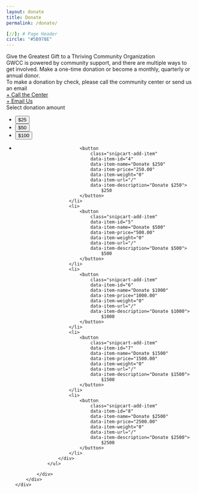 ```yaml
---
layout: donate
title: Donate
permalink: /donate/

[//]: # Page Header
circle: "#5B978E"
---
```


<div class="discover_grid">
    <div class="donate_meta">
        <div class="donate_intro_content">
            <div class="donate_title">
                Give the Greatest Gift to a Thriving Community Organization
            </div>
            <div class="donate_summary">
                GWCC is powered by community support, and there are multiple ways to get involved. Make a one-time donation or become a monthly, quarterly or annual donor.
            </div>
        </div>
        <div class="donate_mid_content">
            <div class="donate_header">
                To make a donation by check, please call the community center or send us an email
            </div>
            <div class="donate_contact">
                <div class="frow justify-between">
                    <a href="tel:6672125286" class="donate_cta"><div>
                        + Call the Center
                    </div></a>
                    <a href="mailto:admin@greenmountwestcc.org" class="donate_cta"><div>
                        + Email Us
                    </div></a>
                </div>
            </div>
        </div>
        <div class="donate_mid_content">
            <div class="donate_header">
                Select donation amount
            </div>
            <div class="donate_amount_wrapper">
                <ul class="donate_items_list" id="donate">
                    <div class="frow justify-between">
                        <li>
                            <button
                                class="snipcart-add-item"
                                data-item-id="1"
                                data-item-name="Donate $25"
                                data-item-price="25.00"
                                data-item-weight="0"
                                data-item-url="http://server1.svncrwns.com/donate"
                                data-item-description="Donate $25">
                                    $25
                            </button>
                        </li>
                        <li>
                            <button
                                class="snipcart-add-item"
                                data-item-id="2"
                                data-item-name="Donate $50"
                                data-item-price="50.00"
                                data-item-weight="0"
                                data-item-url="/donate"
                                data-item-description="Donate $50">
                                    $50
                            </button>
                        </li>
                        <li>
                            <button
                                class="snipcart-add-item"
                                data-item-id="3"
                                data-item-name="Donate $100"
                                data-item-price="100.00"
                                data-item-weight="0"
                                data-item-url="/"
                                data-item-description="Donate $100">
                                    $100
                            </button>
                        </li>
                        <li>

                            <button
                                class="snipcart-add-item"
                                data-item-id="4"
                                data-item-name="Donate $250"
                                data-item-price="250.00"
                                data-item-weight="0"
                                data-item-url="/"
                                data-item-description="Donate $250">
                                    $250
                            </button>
                        </li>
                        <li>
                            <button
                                class="snipcart-add-item"
                                data-item-id="5"
                                data-item-name="Donate $500"
                                data-item-price="500.00"
                                data-item-weight="0"
                                data-item-url="/"
                                data-item-description="Donate $500">
                                    $500
                            </button>
                        </li>
                        <li>
                            <button
                                class="snipcart-add-item"
                                data-item-id="6"
                                data-item-name="Donate $1000"
                                data-item-price="1000.00"
                                data-item-weight="0"
                                data-item-url="/"
                                data-item-description="Donate $1000">
                                    $1000
                            </button>
                        </li>
                        <li>
                            <button
                                class="snipcart-add-item"
                                data-item-id="7"
                                data-item-name="Donate $1500"
                                data-item-price="1500.00"
                                data-item-weight="0"
                                data-item-url="/"
                                data-item-description="Donate $1500">
                                    $1500
                            </button>
                        </li>
                        <li>
                            <button
                                class="snipcart-add-item"
                                data-item-id="8"
                                data-item-name="Donate $2500"
                                data-item-price="2500.00"
                                data-item-weight="0"
                                data-item-url="/"
                                data-item-description="Donate $2500">
                                    $2500
                            </button>
                        </li>
                    </div>
                </ul>

            </div>
        </div>
    </div>
</div>
